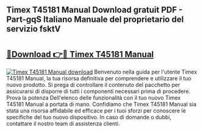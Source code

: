 ## Timex T45181 Manual Download gratuit PDF - Part-gqS Italiano Manuale del proprietario del servizio fsktV

# <h2><a href="http://dfeetn.blite.top/?on=Timex+T45181+Manual">🔗Download 👉🔴 Timex T45181 Manual</a></h2>

[![Timex T45181 Manual download](https://i.imgur.com/lujVjoI.png)](http://dfeetn.blite.top/?on=Timex+T45181+Manual)
Benvenuto nella guida per l'utente Timex T45181 Manual, la tua risorsa definitiva per comprendere e utilizzare il tuo nuovo prodotto. Si prega di controllare il contenuto del pacchetto per assicurarsi di disporre di tutti i componenti necessari prima di procedere. Prova la potenza Dell'elenco delle funzionalità con il tuo nuovo Timex T45181 Manual a portata di mano. Confidiamo che Timex T45181 Manual sia stata una risorsa affidabile ed efficace per i tuoi sforzi per conoscere le specifiche del tuo nuovo dispositivo. In caso di domande o dubbi, contattare il nostro team di assistenza clienti.
